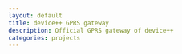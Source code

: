```yaml
---
layout: default
title: device++ GPRS gateway
description: Official GPRS gateway of device++
categories: projects
---
```

